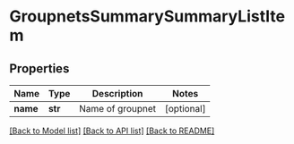 # GroupnetsSummarySummaryListItem

## Properties
Name | Type | Description | Notes
------------ | ------------- | ------------- | -------------
**name** | **str** | Name of groupnet | [optional] 

[[Back to Model list]](../README.md#documentation-for-models) [[Back to API list]](../README.md#documentation-for-api-endpoints) [[Back to README]](../README.md)


